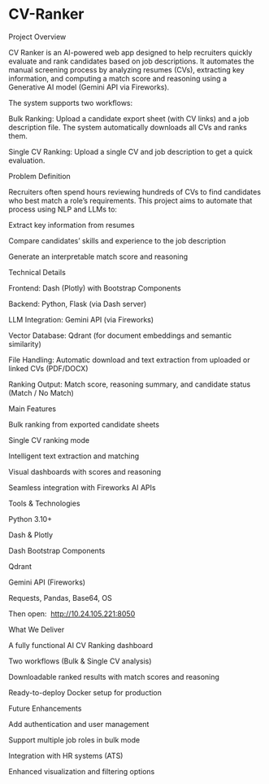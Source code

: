 # CV-Ranker

Project Overview

CV Ranker is an AI-powered web app designed to help recruiters quickly evaluate and rank candidates based on job descriptions.
It automates the manual screening process by analyzing resumes (CVs), extracting key information, and computing a match score and reasoning using a Generative AI model (Gemini API via Fireworks).

The system supports two workflows:

Bulk Ranking: Upload a candidate export sheet (with CV links) and a job description file. The system automatically downloads all CVs and ranks them.

Single CV Ranking: Upload a single CV and job description to get a quick evaluation.

Problem Definition

Recruiters often spend hours reviewing hundreds of CVs to find candidates who best match a role’s requirements.
This project aims to automate that process using NLP and LLMs to:

Extract key information from resumes

Compare candidates’ skills and experience to the job description

Generate an interpretable match score and reasoning

Technical Details

Frontend: Dash (Plotly) with Bootstrap Components

Backend: Python, Flask (via Dash server)

LLM Integration: Gemini API (via Fireworks)

Vector Database: Qdrant (for document embeddings and semantic similarity)

File Handling: Automatic download and text extraction from uploaded or linked CVs (PDF/DOCX)

Ranking Output: Match score, reasoning summary, and candidate status (Match / No Match)

Main Features

Bulk ranking from exported candidate sheets

Single CV ranking mode

Intelligent text extraction and matching

Visual dashboards with scores and reasoning

Seamless integration with Fireworks AI APIs

 Tools & Technologies

Python 3.10+

Dash & Plotly

Dash Bootstrap Components

Qdrant

Gemini API (Fireworks)

Requests, Pandas, Base64, OS


Then open:  http://10.24.105.221:8050

 What We Deliver

A fully functional AI CV Ranking dashboard

Two workflows (Bulk & Single CV analysis)

Downloadable ranked results with match scores and reasoning

Ready-to-deploy Docker setup for production

 Future Enhancements

Add authentication and user management

Support multiple job roles in bulk mode

Integration with HR systems (ATS)

Enhanced visualization and filtering options
